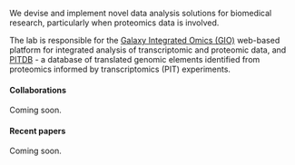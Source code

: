 We devise and implement novel data analysis solutions for biomedical research, particularly when proteomics data is involved.

The lab is responsible for the [Galaxy Integrated Omics (GIO)](http://gio.sbcs.qmul.ac.uk) web-based platform for integrated analysis of transcriptomic and proteomic data, and [PITDB](http://pitdb.org) - a database of translated genomic elements identified from proteomics informed by transcriptomics (PIT) experiments.

#### Collaborations

Coming soon.

#### Recent papers

Coming soon.
